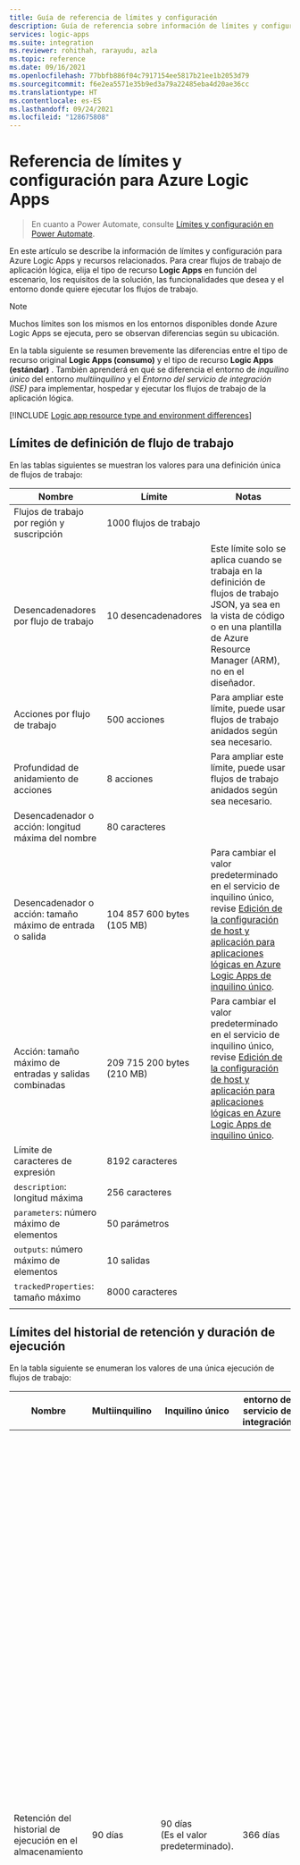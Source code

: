 ```yaml
---
title: Guía de referencia de límites y configuración
description: Guía de referencia sobre información de límites y configuración para Azure Logic Apps.
services: logic-apps
ms.suite: integration
ms.reviewer: rohithah, rarayudu, azla
ms.topic: reference
ms.date: 09/16/2021
ms.openlocfilehash: 77bbfb886f04c7917154ee5817b21ee1b2053d79
ms.sourcegitcommit: f6e2ea5571e35b9ed3a79a22485eba4d20ae36cc
ms.translationtype: HT
ms.contentlocale: es-ES
ms.lasthandoff: 09/24/2021
ms.locfileid: "128675808"
---
```

# <a name="limits-and-configuration-reference-for-azure-logic-apps"></a>Referencia de límites y configuración para Azure Logic Apps

> En cuanto a Power Automate, consulte [Límites y configuración en Power Automate](/power-automate/limits-and-config).

En este artículo se describe la información de límites y configuración para Azure Logic Apps y recursos relacionados. Para crear flujos de trabajo de aplicación lógica, elija el tipo de recurso **Logic Apps** en función del escenario, los requisitos de la solución, las funcionalidades que desea y el entorno donde quiere ejecutar los flujos de trabajo.

> [!NOTE]
> Muchos límites son los mismos en los entornos disponibles donde Azure Logic Apps se ejecuta, pero se observan diferencias según su ubicación. 

En la tabla siguiente se resumen brevemente las diferencias entre el tipo de recurso original **Logic Apps (consumo)** y el tipo de recurso **Logic Apps (estándar)** . También aprenderá en qué se diferencia el entorno de *inquilino único* del entorno *multiinquilino* y el *Entorno del servicio de integración (ISE)* para implementar, hospedar y ejecutar los flujos de trabajo de la aplicación lógica.

[!INCLUDE [Logic app resource type and environment differences](../../includes/logic-apps-resource-environment-differences-table.md)]

<a name="definition-limits"></a>

## <a name="workflow-definition-limits"></a>Límites de definición de flujo de trabajo

En las tablas siguientes se muestran los valores para una definición única de flujos de trabajo:

| Nombre | Límite | Notas |
| ---- | ----- | ----- |
| Flujos de trabajo por región y suscripción | 1000 flujos de trabajo ||
| Desencadenadores por flujo de trabajo | 10 desencadenadores | Este límite solo se aplica cuando se trabaja en la definición de flujos de trabajo JSON, ya sea en la vista de código o en una plantilla de Azure Resource Manager (ARM), no en el diseñador. |
| Acciones por flujo de trabajo | 500 acciones | Para ampliar este límite, puede usar flujos de trabajo anidados según sea necesario. |
| Profundidad de anidamiento de acciones | 8 acciones | Para ampliar este límite, puede usar flujos de trabajo anidados según sea necesario. |
| Desencadenador o acción: longitud máxima del nombre | 80 caracteres ||
| Desencadenador o acción: tamaño máximo de entrada o salida | 104 857 600 bytes <br>(105 MB) | Para cambiar el valor predeterminado en el servicio de inquilino único, revise [Edición de la configuración de host y aplicación para aplicaciones lógicas en Azure Logic Apps de inquilino único](edit-app-settings-host-settings.md). |
| Acción: tamaño máximo de entradas y salidas combinadas | 209 715 200 bytes <br>(210 MB) | Para cambiar el valor predeterminado en el servicio de inquilino único, revise [Edición de la configuración de host y aplicación para aplicaciones lógicas en Azure Logic Apps de inquilino único](edit-app-settings-host-settings.md). |
| Límite de caracteres de expresión | 8192 caracteres ||
| `description`: longitud máxima | 256 caracteres ||
| `parameters`: número máximo de elementos | 50 parámetros ||
| `outputs`: número máximo de elementos | 10 salidas ||
| `trackedProperties`: tamaño máximo | 8000 caracteres ||
||||

<a name="run-duration-retention-limits"></a>

## <a name="run-duration-and-retention-history-limits"></a>Límites del historial de retención y duración de ejecución

En la tabla siguiente se enumeran los valores de una única ejecución de flujos de trabajo:

| Nombre | Multiinquilino | Inquilino único | entorno de servicio de integración | Notas |
|------|--------------|---------------|---------------------------------|-------|
| Retención del historial de ejecución en el almacenamiento | 90 días | 90 días <br>(Es el valor predeterminado). | 366 días | Cantidad de tiempo para mantener el historial de ejecución de un flujo de trabajo en el almacenamiento después de que se inicie una ejecución. <p><p>**Nota**: Si la duración de la ejecución del flujo de trabajo supera el límite de retención, esa ejecución se quita del historial de ejecución en el almacenamiento. Si una ejecución no se quita de inmediato después de alcanzar el límite de retención, la ejecución se quita en un plazo de 7 días. <p><p>Tanto si se completa una ejecución como si se agota el tiempo de espera, la retención del historial de ejecución siempre se calcula mediante la hora de inicio de la ejecución y el límite actual especificado en la configuración del flujo de trabajo [**Retención del historial de ejecución en días**](#change-retention). Con independencia del límite anterior, el actual siempre se usa para calcular la retención. <p><p>Para obtener más información, consulte [Cambio de la duración de ejecución y de la retención del historial en el almacenamiento](#change-retention). |
| Duración de la ejecución | 90 días | - Flujo de trabajo con estado: 90 días <br>(Es el valor predeterminado). <p><p>- Flujo de trabajo sin estado: 5 minutos <br>(Es el valor predeterminado). | 366 días | Cantidad de tiempo que un flujo de trabajo puede seguir ejecutándose antes de forzar un tiempo de espera. <p><p>La duración de la ejecución se calcula con la hora de inicio de una ejecución y el límite especificado en la configuración del flujo de trabajo, [**Retención del historial de ejecución en días**](#change-duration) en esa hora de inicio. <p>**Importante**: Asegúrese de que el valor de duración de la ejecución sea siempre menor o igual que la retención del historial de ejecución en el valor de almacenamiento. De lo contrario, los historiales de ejecución podrían eliminarse antes de que se completen los trabajos asociados. <p><p>Para obtener más información, consulte [Cambio de la duración de ejecución y de la retención del historial en el almacenamiento](#change-duration). |
| Intervalo de periodicidad | - Mín.: 1 segundo <p><p>- Máx.: 500 días | - Mín.: 1 segundo <p><p>- Máx.: 500 días | - Mín.: 1 segundo <p><p>- Máx.: 500 días ||
||||||

<a name="change-duration"></a>
<a name="change-retention"></a>

### <a name="change-run-duration-and-history-retention-in-storage"></a>Cambio de la duración de ejecución y de la retención del historial en el almacenamiento

En el diseñador, el mismo valor controla el número máximo de días que un flujo de trabajo puede ejecutarse y mantener el historial de ejecución en el almacenamiento.

* En el caso del servicio multiinquilino, el límite predeterminado de 90 días es el mismo que el límite máximo. Solo puede disminuir este valor.

* Para el servicio de inquilino único, puede reducir o aumentar el límite predeterminado de 90 días. Para obtener más información, revise [Edición de la configuración de host y aplicación para aplicaciones lógicas en Azure Logic Apps de inquilino único](edit-app-settings-host-settings.md).

* En el caso de un entorno de servicio de integración, puede disminuir o aumentar el límite predeterminado de 90 días.

Por ejemplo, imagine que reduce el límite de retención de 90 días a 30. Se quita una ejecución de 60 días de antigüedad del historial de ejecución. Si aumenta el período de retención de 30 a 60 días, una ejecución de 20 días de antigüedad permanece en el historial de ejecución 40 días más.

> [!IMPORTANT]
> Cuando la duración de la ejecución supera el límite de retención del historial de ejecución actual, la ejecución se quita del historial de ejecución en el almacenamiento. Para evitar la pérdida del historial de ejecución, asegúrese de que el límite de retención sea *siempre* mayor que la duración más larga posible de la ejecución.

Para cambiar el valor predeterminado o el límite actual de estas propiedades, siga estos pasos:

#### <a name="portal-multi-tenant-service"></a>[Portal (servicio multiinquilino)](#tab/azure-portal)

1. En el cuadro de búsqueda de [Azure Portal](https://portal.azure.com), busque y seleccione **Logic Apps**.

1. Busque la aplicación lógica y ábrala en el Diseñador de aplicaciones lógicas.

1. En el menú de la aplicación lógica, seleccione **Configuración del flujo de trabajo**.

1. En **Opciones del entorno de ejecución**, en la lista **Retención del historial de ejecución en días**, seleccione **Personalizado**.

1. Arrastre el control deslizante para cambiar el número de días que desea.

1. Cuando haya terminado, en la barra de herramientas **Configuración del flujo de trabajo**, seleccione **Guardar**.

#### <a name="resource-manager-template"></a>[Plantilla de Resource Manager](#tab/azure-resource-manager)

Si usa una plantilla de Azure Resource Manager, esta configuración aparece como una propiedad en la definición de recursos del flujo de trabajo, que se describe en la [referencia de plantillas de flujo de trabajo Microsoft.Logic](/azure/templates/microsoft.logic/workflows):

```json
{
   "name": "{logic-app-name}",
   "type": "Microsoft.Logic/workflows",
   "location": "{Azure-region}",
   "apiVersion": "2019-05-01",
   "properties": {
      "definition": {},
      "parameters": {},
      "runtimeConfiguration": {
         "lifetime": {
            "unit": "day",
            "count": {number-of-days}
         }
      }
   }
}
```
---

<a name="concurrency-looping-and-debatching-limits"></a>
<a name="looping-debatching-limits"></a>

## <a name="looping-concurrency-and-debatching-limits"></a>Límites de bucle, simultaneidad y anulación de procesamiento por lotes

En la tabla siguiente se enumeran los valores de una única ejecución de flujos de trabajo:

### <a name="loop-actions"></a>Acciones de bucle

<a name="for-each-loop"></a>

#### <a name="for-each-loop"></a>Bucle For each

En la tabla siguiente se muestran los valores disponibles para un bucle **For each**:

| Nombre | Multiinquilino | Inquilino único | entorno de servicio de integración | Notas |
|------|--------------|---------------|---------------------------------|-------|
| Elementos de matriz | 100 000 elementos | - Flujo de trabajo con estado: 100 000 elementos <br>(Es el valor predeterminado). <p><p>- Flujo de trabajo sin estado: 100 elementos <br>(Es el valor predeterminado). | 100 000 elementos | Número de elementos de matriz que un bucle **For each** puede procesar. <p><p>Para filtrar matrices más grandes, puede usar la [acción de consulta](logic-apps-perform-data-operations.md#filter-array-action). <p><p>Para cambiar el límite predeterminado en el servicio de inquilino único, revise [Edición de la configuración de host y aplicación para aplicaciones lógicas en Azure Logic Apps de inquilino único](edit-app-settings-host-settings.md). |
| Iteraciones simultáneas | Simultaneidad desactivada: 20 <p><p>Simultaneidad activada: <p>- Predeterminadas: 20 <br>- Mín.: 1 <br>- Máx.: 50 | Simultaneidad desactivada: 20 <br>(Es el valor predeterminado). <p><p>Simultaneidad activada: <p><p>- Predeterminadas: 20 <br>- Mín.: 1 <br>- Máx.: 50 | Simultaneidad desactivada: 20 <p><p>Simultaneidad activada: <p>- Predeterminadas: 20 <br>- Mín.: 1 <br>- Máx.: 50 | Número máximo de iteraciones de bucles **For each** que se pueden ejecutar al mismo tiempo o en paralelo. <p><p>Para cambiar este valor en el servicio multiinquilino, consulte [Cambio de la simultaneidad de los bucles **for each**](../logic-apps/logic-apps-workflow-actions-triggers.md#change-for-each-concurrency) o [Ejecución secuencial de bucles **for each**](../logic-apps/logic-apps-workflow-actions-triggers.md#sequential-for-each). <p><p>Para cambiar el límite predeterminado en el servicio de inquilino único, revise [Edición de la configuración de host y aplicación para aplicaciones lógicas en Azure Logic Apps de inquilino único](edit-app-settings-host-settings.md). |
||||||

<a name="until-loop"></a>

#### <a name="until-loop"></a>Bucle Until

En la tabla siguiente se muestran los valores para un bucle **Until**:

| Nombre | Multiinquilino | Inquilino único | entorno de servicio de integración | Notas |
|------|--------------|---------------|---------------------------------|-------|
| Iteraciones | - Predeterminadas: 60 <br>- Mín.: 1 <br>- Máx.: 5.000 | Flujo de trabajo con estado: <p><p>- Predeterminadas: 60 <br>- Mín.: 1 <br>- Máx.: 5.000 <p><p>Flujo de trabajo sin estado: <p><p>- Predeterminadas: 60 <br>- Mín.: 1 <br>- Máx.: 100 | - Predeterminadas: 60 <br>- Mín.: 1 <br>- Máx.: 5.000 | Número de ciclos que un bucle **Until** puede tener durante la ejecución de un flujo de trabajo. <p><p>Para cambiar este valor en el servicio multiinquilino, en la forma de bucle **Until**, seleccione **Cambiar límites** y especifique el valor de la propiedad **Recuento**. <p><p>Para cambiar el valor predeterminado en el servicio de inquilino único, revise [Edición de la configuración de host y aplicación para aplicaciones lógicas en Azure Logic Apps de inquilino único](edit-app-settings-host-settings.md). |
| Tiempo de espera | Predeterminado: PT1H (1 hora) | Flujo de trabajo con estado: PT1H (1 hora) <p><p>Flujo de trabajo sin estado: PT5M (5 minutos) | Predeterminado: PT1H (1 hora) | Cantidad de tiempo que se puede ejecutar el bucle **Until** antes de que se cierre, y se especifica en [formato ISO 8601](https://en.wikipedia.org/wiki/ISO_8601). El valor de tiempo de espera se evalúa para cada ciclo del bucle. Si cualquier acción en el bucle tarda más que el límite de tiempo de expiración, el ciclo actual no se detiene. Pero el siguiente ciclo no se inicia porque no se cumple la condición del límite. <p><p>Para cambiar este valor en el servicio multiinquilino, en la forma de bucle **Until**, seleccione **Cambiar límites** y especifique el valor de la propiedad **Tiempo de espera**. <p><p>Para cambiar el valor predeterminado en el servicio de inquilino único, revise [Edición de la configuración de host y aplicación para aplicaciones lógicas en Azure Logic Apps de inquilino único](edit-app-settings-host-settings.md). |
||||||

<a name="concurrency-debatching"></a>

### <a name="concurrency-and-debatching"></a>Simultaneidad y separación de lotes

| Nombre | Multiinquilino | Inquilino único | entorno de servicio de integración | Notas |
|------|--------------|---------------|---------------------------------|-------|
| Desencadenador: ejecuciones simultáneas | Simultaneidad desactivada: ilimitado <p><p>Simultaneidad activada (irreversible): <p><p>- Predeterminadas: 25 <br>- Mín.: 1 <br>- Máx.: 100 | Simultaneidad desactivada: ilimitado <p><p>Simultaneidad activada (irreversible): <p><p>- Valor predeterminado: 100 <br>- Mín.: 1 <br>- Máx.: 100 | Simultaneidad desactivada: ilimitado <p><p>Simultaneidad activada (irreversible): <p><p>- Predeterminadas: 25 <br>- Mín.: 1 <br>- Máx.: 100 | Número de ejecuciones simultáneas que un desencadenador puede iniciar al mismo tiempo o en paralelo. <p><p>**Nota**: Cuando la simultaneidad está activada, el límite **SplitOn** se reduce a 100 elementos para [desagrupación de matrices](../logic-apps/logic-apps-workflow-actions-triggers.md#split-on-debatch). <p><p>Para cambiar este valor en el servicio multiinquilino, consulte [Cambio en la simultaneidad de desencadenadores](../logic-apps/logic-apps-workflow-actions-triggers.md#change-trigger-concurrency) o [Desencadenamiento secuencial de instancias](../logic-apps/logic-apps-workflow-actions-triggers.md#sequential-trigger). <p><p>Para cambiar el valor predeterminado en el servicio de inquilino único, revise [Edición de la configuración de host y aplicación para aplicaciones lógicas en Azure Logic Apps de inquilino único](edit-app-settings-host-settings.md). |
| Número máximo de ejecuciones en espera | Simultaneidad desactivada: <p><p>- Mín.: 1 ejecución <p>- Máx.: 50 ejecuciones <p><p>Simultaneidad activada: <p><p>- Mín.: 10 ejecuciones más el número de ejecuciones simultáneas <p>- Máx.: 100 ejecuciones | Simultaneidad desactivada: <p><p>- Mín.: 1 ejecución <br>(Es el valor predeterminado). <p>- Máx.: 50 ejecuciones <br>(Es el valor predeterminado). <p><p>Simultaneidad activada: <p><p>- Mín.: 10 ejecuciones más el número de ejecuciones simultáneas <p>- Máx.: 200 ejecuciones <br>(Es el valor predeterminado). | Simultaneidad desactivada: <p><p>- Mín.: 1 ejecución <p>- Máx.: 50 ejecuciones <p><p>Simultaneidad activada: <p><p>- Mín.: 10 ejecuciones más el número de ejecuciones simultáneas <p>- Máx.: 100 ejecuciones | Número de instancias de flujo de trabajo que se pueden poner en espera de ejecución cuando la instancia de flujo de trabajo actual ya ejecuta el número máximo de instancias simultáneas. <p><p>Para cambiar este valor en el servicio multiinquilino, consulte [Cambio del límite de ejecuciones en espera](../logic-apps/logic-apps-workflow-actions-triggers.md#change-waiting-runs). <p><p>Para cambiar el valor predeterminado en el servicio de inquilino único, revise [Edición de la configuración de host y aplicación para aplicaciones lógicas en Azure Logic Apps de inquilino único](edit-app-settings-host-settings.md). |
| Elementos **SplitOn** | Simultaneidad desactivada: 100 000 elementos <p><p>Simultaneidad activada: 100 elementos | Simultaneidad desactivada: 100 000 elementos <p><p>Simultaneidad activada: 100 elementos | Simultaneidad desactivada: 100 000 elementos <br>(Es el valor predeterminado). <p><p>Simultaneidad activada: 100 elementos <br>(Es el valor predeterminado). | Para los desencadenadores que devuelven una matriz, puede especificar una expresión que use la propiedad **SplitOn**, la cual [divide o desagrupa los elementos de matriz en varias instancias de flujo de trabajo](../logic-apps/logic-apps-workflow-actions-triggers.md#split-on-debatch) para su procesamiento, en lugar de usar un bucle **For each**. Esta expresión hace referencia a la matriz que se usará para crear y ejecutar una instancia de flujo de trabajo para cada elemento de la matriz. <p><p>**Nota**: Cuando la simultaneidad está activada, el límite **SplitOn** se reduce a 100 elementos. |
||||||

<a name="throughput-limits"></a>

## <a name="throughput-limits"></a>Límites de rendimiento

En la tabla siguiente se enumeran los valores de una única definición de flujos de trabajo:

| Nombre | Multiinquilino | Inquilino único | Notas |
|------|--------------|---------------|-------|
| Acción: Ejecuciones por intervalo continuo de 5 minutos | Predeterminado: 100 000 ejecuciones <br>- Modo de alto rendimiento: 300 000 ejecuciones | Ninguno | En el servicio multiinquilino, puede aumentar el valor predeterminado al valor máximo para el flujo de trabajo. Para más información, consulte [Ejecutar en modo de alto rendimiento](#run-high-throughput-mode), que se encuentra en versión preliminar. También, puede [distribuir la carga de trabajo entre varios flujos de trabajo](handle-throttling-problems-429-errors.md#logic-app-throttling), según sea necesario. |
| Acción: Llamadas salientes simultáneas | ~2500 llamadas | Ninguno | Puede reducir el número de solicitudes simultáneas o la duración según sea necesario. |
| Limitación de conectores administrados | El límite varía en función del conector | El límite varía en función del conector | Para multiinquilino, revise la [página de referencia técnica de cada conector administrado](/connectors/connector-reference/connector-reference-logicapps-connectors). <p><p>Para obtener más información sobre cómo controlar la limitación de los conectores, consulte [Control de problemas de límites (Errores "429 - Demasiadas solicitudes")](handle-throttling-problems-429-errors.md#connector-throttling). |
| Punto de conexión en tiempo de ejecución: llamadas entrantes simultáneas | ~1000 llamadas | Ninguno | Puede reducir el número de solicitudes simultáneas o la duración según sea necesario. |
| Punto de conexión en tiempo de ejecución: llamadas de lectura cada 5 minutos  | 60 000 llamadas de lectura | Ninguno | Este límite se aplica a las llamadas que obtienen las entradas y salidas sin procesar del historial de ejecución de un flujo de trabajo. Puede distribuir la carga de trabajo entre varios flujos de trabajo, según sea necesario. |
| Punto de conexión en tiempo de ejecución: llamadas de invocación cada 5 minutos | 45 000 llamadas de invocación | Ninguno | Puede distribuir la carga de trabajo entre varios flujos de trabajo, según sea necesario. |
| Rendimiento de contenido cada 5 minutos | 600 MB | Ninguno | Puede distribuir la carga de trabajo entre varios flujos de trabajo, según sea necesario. |
|||||

<a name="run-high-throughput-mode"></a>

### <a name="run-in-high-throughput-mode"></a>Ejecutar en modo de alto rendimiento

Para una única definición de flujos de trabajo, el número de acciones que se ejecutan cada 5 minutos tiene un [límite predeterminado](../logic-apps/logic-apps-limits-and-config.md#throughput-limits). Para elevar el valor predeterminado al [valor máximo](../logic-apps/logic-apps-limits-and-config.md#throughput-limits) en el flujo de trabajo, que es el triple del valor predeterminado, puede habilitar el modo de alto rendimiento, que se encuentra en versión preliminar. También, puede [distribuir la carga de trabajo entre varios flujos de trabajo](../logic-apps/handle-throttling-problems-429-errors.md#logic-app-throttling), según sea necesario.

#### <a name="portal-multi-tenant-service"></a>[Portal (servicio multiinquilino)](#tab/azure-portal)

1. En Azure Portal, en el menú de la aplicación lógica, seleccione **Configuración** y, luego, **Configuración del flujo de trabajo**.

1. En **Opciones del entorno de ejecución** > **Alto rendimiento**, cambie la configuración a **Activado**.

   ![Captura de pantalla que muestra el menú de la aplicación lógica en Azure Portal con "Configuración del flujo de trabajo" y "Alto rendimiento" establecido en "Activado".](./media/logic-apps-limits-and-config/run-high-throughput-mode.png)

#### <a name="resource-manager-template"></a>[Plantilla de Resource Manager](#tab/azure-resource-manager)

Para habilitar este valor en una plantilla de Resource Manager a fin de implementar la aplicación lógica, en el objeto `properties` de la definición de recurso de la aplicación lógica, agregue el objeto `runtimeConfiguration` con la propiedad `operationOptions` establecida en `OptimizedForHighThroughput`:

```json
{
   <template-properties>
   "resources": [
      // Start logic app resource definition
      {
         "properties": {
            <logic-app-resource-definition-properties>,
            <logic-app-workflow-definition>,
            <more-logic-app-resource-definition-properties>,
            "runtimeConfiguration": {
               "operationOptions": "OptimizedForHighThroughput"
            }
         },
         "name": "[parameters('LogicAppName')]",
         "type": "Microsoft.Logic/workflows",
         "location": "[parameters('LogicAppLocation')]",
         "tags": {},
         "apiVersion": "2016-06-01",
         "dependsOn": [
         ]
      }
      // End logic app resource definition
   ],
   "outputs": {}
}
```

Para obtener más información sobre la definición de recursos de la aplicación lógica, revise [Información general: Automatización de la implementación para Azure Logic Apps mediante plantillas de Azure Resource Manager](../logic-apps/logic-apps-azure-resource-manager-templates-overview.md#logic-app-resource-definition).

---

### <a name="integration-service-environment-ise"></a>Entorno del servicio de integración (ISE)

* [SKU de ISE de desarollador](../logic-apps/connect-virtual-network-vnet-isolated-environment-overview.md#ise-level): Proporciona hasta 500 ejecuciones por minuto. Sin embargo, tenga en cuenta estas consideraciones:

  * Asegúrese de usar esta SKU solo para exploración, experimentos, desarrollo o pruebas, no para producción o pruebas de rendimiento. Esta SKU no tiene Acuerdo de Nivel de Servicio, funcionalidad de escalado vertical ni redundancia durante el reciclaje, lo que significa que puede experimentar retrasos o tiempo de inactividad.

  * Las actualizaciones de back-end pueden interrumpir el servicio de forma intermitente.

* [SKU de ISE prémium](../logic-apps/connect-virtual-network-vnet-isolated-environment-overview.md#ise-level): En la tabla siguiente se describen los límites de rendimiento de esta SKU; sin embargo, para superar estos límites en el procesamiento normal o ejecutar pruebas de carga que podrían superar estos límites, [póngase en contacto con el equipo de Logic Apps](mailto://logicappsemail@microsoft.com) para que le ayude con sus requisitos.

  | Nombre | Límite | Notas |
  |------|-------|-------|
  | Límite de ejecución de la unidad base | Sistema limitado cuando la capacidad de la infraestructura alcanza el 80 % | Proporciona unas 4000 ejecuciones de acciones por minuto, que equivale a 160 millones de ejecuciones de acciones al mes aproximadamente |
  | Límite de ejecución de unidad de escalado | Sistema limitado cuando la capacidad de la infraestructura alcanza el 80 % | Cada unidad de escalado puede proporcionar aproximadamente 2000 ejecuciones de acciones más por minuto, que equivale aproximadamente a 80 millones de ejecuciones de acciones más al mes. |
  | Unidades de escalado máximas que puede agregar | 10 unidades de escalado | |
  ||||

<a name="gateway-limits"></a>

## <a name="data-gateway-limits"></a>Límites de puerta de enlace de datos

Azure Logic Apps admite operaciones de escritura, inserciones y actualizaciones incluidas, mediante la puerta de enlace de datos local. Sin embargo, estas operaciones tienen [límites en su tamaño de carga](/data-integration/gateway/service-gateway-onprem#considerations).

<a name="variables-action-limits"></a>

## <a name="variables-action-limits"></a>Límites de acciones de variables

En la tabla siguiente se enumeran los valores de una única definición de flujos de trabajo:

| Nombre | Multiinquilino | Inquilino único | entorno de servicio de integración | Notas |
|------|--------------|---------------|---------------------------------|-------|
| Variables por flujo de trabajo | 250 variables | 250 variables <br>(Es el valor predeterminado). | 250 variables ||
| Variable: tamaño máximo de contenido | 104 857 600 caracteres | Flujo de trabajo con estado: 104 857 600 caracteres <br>(Es el valor predeterminado). <p><p>Flujo de trabajo sin estado: 1024 caracteres <br>(Es el valor predeterminado). | 104 857 600 caracteres | Para cambiar el valor predeterminado en el servicio de inquilino único, revise [Edición de la configuración de host y aplicación para aplicaciones lógicas en Azure Logic Apps de inquilino único](edit-app-settings-host-settings.md). |
| Variable (tipo de matriz): número máximo de elementos de matriz | 100 000 elementos | 100 000 elementos <br>(Es el valor predeterminado). | SKU Premium: 100 000 elementos <p><p>SKU Desarrollador: 5000 elementos | Para cambiar el valor predeterminado en el servicio de inquilino único, revise [Edición de la configuración de host y aplicación para aplicaciones lógicas en Azure Logic Apps de inquilino único](edit-app-settings-host-settings.md). |
||||||

<a name="http-limits"></a>

## <a name="http-request-limits"></a>Límites de solicitudes HTTP

En las tablas siguientes se muestran los valores para una única llamada entrante o saliente:

<a name="http-timeout-limits"></a>

### <a name="timeout-duration"></a>Duración del tiempo de espera

De manera predeterminada, la acción HTTP y las acciones APIConnection siguen el [modelo de operación asincrónica estándar](/azure/architecture/patterns/async-request-reply), mientras que la acción Response sigue el *modelo de operación sincrónica*. Algunas operaciones de conectores administrados hacen llamadas asincrónicas o escuchan las solicitudes de webhook, por lo que el tiempo de expiración de estas operaciones puede ser superior a los límites siguientes. Para obtener más información, revise la [página de referencia técnica de cada conector](/connectors/connector-reference/connector-reference-logicapps-connectors) y también la documentación sobre [desencadenadores y acciones de flujos de trabajo](../logic-apps/logic-apps-workflow-actions-triggers.md#http-action).

> [!NOTE]
> Para el tipo de recurso **Logic Apps (estándar)** en el servicio de inquilino único, los flujos de trabajo sin estado solo se pueden ejecutar *de forma sincrónica*.

| Nombre | Multiinquilino | Inquilino único | entorno de servicio de integración | Notas |
|------|--------------|---------------|---------------------------------|-------|
| Solicitud saliente | 120 segundos <br>(2 minutos) | 235 segundos <br>(3,9 minutos) <br>(Es el valor predeterminado). | 240 segundos <br>(4 minutos) | Entre los ejemplos de solicitudes salientes se incluyen las llamadas realizadas por desencadenadores o acciones HTTP. <p><p>**Sugerencia**: Para las operaciones de ejecución más largas, use un [patrón de sondeo asincrónico](../logic-apps/logic-apps-create-api-app.md#async-pattern) o un [bucle "Until"](../logic-apps/logic-apps-workflow-actions-triggers.md#until-action). Para solucionar de forma alternativa los límites de tiempo de espera cuando se llama a otro flujo de trabajo que tiene un [punto de conexión al que se puede llamar](logic-apps-http-endpoint.md), puede usar la acción integrada Azure Logic Apps en su lugar, que puede encontrar en el selector de operaciones del diseñador en **Integrado**. <p><p>Para cambiar el límite predeterminado en el servicio de inquilino único, revise [Edición de la configuración de host y aplicación para aplicaciones lógicas en Azure Logic Apps de inquilino único](edit-app-settings-host-settings.md). |
| Solicitud entrante | 120 segundos <br>(2 minutos) | 235 segundos <br>(3,9 minutos) <br>(Es el valor predeterminado). | 240 segundos <br>(4 minutos) | Entre los ejemplos de solicitudes entrantes se incluyen las llamadas recibidas por los desencadenadores de solicitud, desencadenadores de webhook HTTP y acciones de webhook HTTP. <p><p>**Nota**: Para que el autor de llamada original obtenga la respuesta, todos los pasos de la respuesta deben terminar dentro del límite, a menos que llame a otro flujo de trabajo anidado. Para obtener más información, consulte [Llamada, desencadenamiento o anidación de aplicaciones lógicas](../logic-apps/logic-apps-http-endpoint.md). <p><p>Para cambiar el límite predeterminado en el servicio de inquilino único, revise [Edición de la configuración de host y aplicación para aplicaciones lógicas en Azure Logic Apps de inquilino único](edit-app-settings-host-settings.md). |
||||||

<a name="message-size-limits"></a>

### <a name="messages"></a>error de Hadoop

| Nombre | Fragmentación habilitada | Multiinquilino | Inquilino único | entorno de servicio de integración | Notas |
|------|------------------|--------------|-------------------------|---------------------------------|-------|
| Descarga de contenido: número máximo de solicitudes | Sí | 1000 solicitudes | 1000 solicitudes <br>(Es el valor predeterminado). | 1000 solicitudes ||
| Tamaño del mensaje | No | 100 MB | 100 MB | 200 MB | Para evitar este límite, consulte [Handle large messages with chunking](../logic-apps/logic-apps-handle-large-messages.md) (Controlar mensajes grandes con fragmentación). En cambio, algunos conectores y API no admiten la fragmentación ni el límite predeterminado. <p><p>- Los conectores como AS2, X12 y EDIFACT tienen sus propios [límites de mensajes B2B](#b2b-protocol-limits). <p>- Los conectores ISE usan el límite de ISE, no los límites de conectores que no son ISE. <p><p>Para cambiar el valor predeterminado en el servicio de inquilino único, revise [Edición de la configuración de host y aplicación para aplicaciones lógicas en Azure Logic Apps de inquilino único](edit-app-settings-host-settings.md). |
| Tamaño del mensaje | Sí | 1 GB | 1 073 741 824 bytes <br>(1 GB) <br>(Es el valor predeterminado). | 5 GB | Este límite se aplica a las acciones que admiten la fragmentación de forma nativa o que le permiten habilitar la opción de fragmentación en la configuración del entorno de ejecución. <p><p>Si usa ISE, el motor de Azure Logic Apps admite este límite, pero los conectores tienen sus propios límites de fragmentación hasta el límite del motor; por ejemplo, vea la [referencia de API del conector de Azure Blob Storage](/connectors/azureblob/). Para más información sobre la fragmentación, consulte [Control de mensajes grandes con la fragmentación](../logic-apps/logic-apps-handle-large-messages.md). <p><p>Para cambiar el valor predeterminado en el servicio de inquilino único, revise [Edición de la configuración de host y aplicación para aplicaciones lógicas en Azure Logic Apps de inquilino único](edit-app-settings-host-settings.md). |
| Tamaño de fragmentos de contenido | Sí | Varía según el conector | 52 428 800 bytes (52 MB) <br>(Es el valor predeterminado). | Varía según el conector | Este límite se aplica a las acciones que admiten la fragmentación de forma nativa o que le permiten habilitar la opción de fragmentación en la configuración del entorno de ejecución. <p><p>Para cambiar el valor predeterminado en el servicio de inquilino único, revise [Edición de la configuración de host y aplicación para aplicaciones lógicas en Azure Logic Apps de inquilino único](edit-app-settings-host-settings.md). |
|||||||

### <a name="character-limits"></a>Límites de caracteres

| Nombre | Límite | Notas |
|------|-------|-------|
| Límite de evaluación de expresiones | 131 072 caracteres. | Las expresiones `@concat()`, `@base64()` y `@string()` no pueden superar este límite. |
| Límite de caracteres de dirección URL de solicitud | 16 384 caracteres | |
||||

<a name="retry-policy-limits"></a>

### <a name="retry-policy"></a>Directiva de reintentos

| Nombre | Límite de multiinquilino | Permisos de inquilino único | Notas |
|------|--------------------|---------------------|-------|
| Número de reintentos | - Predeterminado: 4 intentos <br> - Máximo: 90 intentos | - Predeterminado: 4 intentos | Para cambiar el límite predeterminado en el servicio multiinquilino, use el [parámetro de directiva de reintentos](logic-apps-exception-handling.md#retry-policies). <p><p>Para cambiar el límite predeterminado en el servicio de inquilino único, revise [Edición de la configuración de host y aplicación para aplicaciones lógicas en Azure Logic Apps de inquilino único](edit-app-settings-host-settings.md). |
| Intervalo de reintento | Ninguno | Valor predeterminado: 7 segundos | Para cambiar el límite predeterminado en el servicio multiinquilino, use el [parámetro de directiva de reintentos](logic-apps-exception-handling.md#retry-policies). <p><p>Para cambiar el límite predeterminado en el servicio de inquilino único, revise [Edición de la configuración de host y aplicación para aplicaciones lógicas en Azure Logic Apps de inquilino único](edit-app-settings-host-settings.md). |
| Retraso máximo entre reintentos | Valor predeterminado: 1 día | Valor predeterminado: 1 hora | Para cambiar el límite predeterminado en el servicio multiinquilino, use el [parámetro de directiva de reintentos](logic-apps-exception-handling.md#retry-policies). <p><p>Para cambiar el límite predeterminado en el servicio de inquilino único, revise [Edición de la configuración de host y aplicación para aplicaciones lógicas en Azure Logic Apps de inquilino único](edit-app-settings-host-settings.md). |
| Retraso mínimo entre reintentos | Valor predeterminado: 5 segundos | Valor predeterminado: 5 segundos | Para cambiar el límite predeterminado en el servicio multiinquilino, use el [parámetro de directiva de reintentos](logic-apps-exception-handling.md#retry-policies). <p><p>Para cambiar el límite predeterminado en el servicio de inquilino único, revise [Edición de la configuración de host y aplicación para aplicaciones lógicas en Azure Logic Apps de inquilino único](edit-app-settings-host-settings.md). |
|||||

<a name="authentication-limits"></a>

### <a name="authentication-limits"></a>Límites de autenticación

En la tabla siguiente se enumeran los valores para un flujo de trabajo que se inicia con un desencadenador de solicitud y habilita [Azure Active Directory Open Authentication](../active-directory/develop/index.yml) (Azure AD OAuth) para autorizar las llamadas entrantes al desencadenador de solicitud:

| Nombre | Límite | Notas |
| ---- | ----- | ----- |
| Directivas de autorización de Azure AD | 5 directivas | |
| Notificaciones por directiva de autorización | 10 notificaciones | |
| Valor de notificación: número máximo de caracteres | 150 caracteres |
||||

<a name="switch-action-limits"></a>

## <a name="switch-action-limits"></a>Límites de acciones de cambio

En la tabla siguiente se enumeran los valores de una única definición de flujos de trabajo:

| Nombre | Límite | Notas |
| ---- | ----- | ----- |
| Cantidad máxima de casos por acción | 25 ||
||||

<a name="inline-code-action-limits"></a>

## <a name="inline-code-action-limits"></a>Límites de acciones de código en línea

En la tabla siguiente se enumeran los valores de una única definición de flujos de trabajo:

| Nombre | Multiinquilino | Inquilino único | entorno de servicio de integración | Notas |
|------|--------------|---------------|---------------------------------|-------|
| Número máximo de caracteres de código | 1024 caracteres | 100 000 caracteres | 1024 caracteres | Para usar el límite superior, cree un recurso de **Logic Apps (estándar)** , que se ejecuta en Logic Apps de inquilino único, ya sea [mediante Azure Portal](create-single-tenant-workflows-azure-portal.md) o [mediante Visual Studio Code y la extensión de **Azure Logic Apps (estándar)**](create-single-tenant-workflows-visual-studio-code.md). |
| Duración máxima para la ejecución de código | 5 segundos | 15 segundos | 1024 caracteres | Para usar el límite superior, cree un recurso de **Logic Apps (estándar)** , que se ejecuta en Logic Apps de inquilino único, ya sea [mediante Azure Portal](create-single-tenant-workflows-azure-portal.md) o [mediante Visual Studio Code y la extensión de **Azure Logic Apps (estándar)**](create-single-tenant-workflows-visual-studio-code.md). |
||||||

<a name="custom-connector-limits"></a>

## <a name="custom-connector-limits"></a>Límites de conector personalizado

Puede crear y usar [conectores administrados personalizados](/connectors/custom-connectors) (que son contenedores en torno a una API de REST o una API SOAP existentes) solo en entornos de servicios de integración y Azure Logic Apps de multiinquilino. Puede crear y usar [conectores integrados personalizados](https://techcommunity.microsoft.com/t5/integrations-on-azure/azure-logic-apps-running-anywhere-built-in-connector/ba-p/1921272) en un inquilino único de Azure Logic Apps.

En la tabla siguiente se muestran los valores disponibles para los conectores personalizados:

| Nombre | Multiinquilino | Inquilino único | entorno de servicio de integración | Notas |
|------|--------------|---------------|---------------------------------|-------|
| Conectores personalizados | 1000 por cada suscripción de Azure | Sin límite | 1000 por cada suscripción de Azure ||
| Conectores personalizados: número de API | Basado en SOAP: 50 | No aplicable | Basado en SOAP: 50 ||
| Solicitudes por minuto para un conector personalizado | 500 solicitudes por minuto por conexión | Según la implementación | 2000 solicitudes por minuto por *conector personalizado* ||
| Tiempo de espera de la conexión | 2 min | Conexión inactiva: <br>4 minutos <p><p>Conexión activa: <br>10 min | 2 min ||
||||||

Para más información, revise la siguiente documentación:

* [Información general de conectores administrados personalizados](/connectors/custom-connectors)
* [Habilitación de la creación de conectores integrados: Visual Studio Code con la extensión de Azure Logic Apps (estándar)](create-single-tenant-workflows-visual-studio-code.md#enable-built-in-connector-authoring)

<a name="managed-identity"></a>

## <a name="managed-identity-limits"></a>Límites de identidad administrada

| Nombre | Límite |
|------|-------|
| Identidades administradas por aplicación lógica | La identidad asignada por el sistema o una identidad asignada por el usuario |
| Número de aplicaciones lógicas que tienen una identidad administrada en una suscripción de Azure por región | 1,000 |
|||

> [!NOTE] 
> De manera predeterminada, un recurso de Logic Apps (estándar) tiene su identidad administrada asignada por el sistema habilitada automáticamente para autenticar conexiones en el entorno de ejecución. Esta identidad se diferencia de las credenciales de autenticación o de la cadena de conexión que se usan al crear una conexión. Si deshabilita esta identidad, las conexiones no funcionarán en runtime. Para ver este valor, en el menú de la aplicación lógica, en **Configuración**, seleccione **Identidad**.

<a name="integration-account-limits"></a>

## <a name="integration-account-limits"></a>Límites de cuenta de integración

Cada suscripción de Azure tiene estos límites de cuenta de integración:

* una cuenta de integración de [nivel Gratis](../logic-apps/logic-apps-pricing.md#integration-accounts) por cada región de Azure. Este nivel solo está disponible para las regiones públicas en Azure, por ejemplo, Oeste de EE. UU. o Sudeste Asiático, pero no para [Azure China 21Vianet](/azure/china/overview-operations) o [Azure Government](../azure-government/documentation-government-welcome.md).

* 1000 cuentas de integración en total, incluidas las cuentas de integración de todos los [entornos de servicio de integración (ISE)](../logic-apps/connect-virtual-network-vnet-isolated-environment-overview.md) en las SKU de [desarrollador y Premium](../logic-apps/connect-virtual-network-vnet-isolated-environment-overview.md#ise-level).

* Cada entorno de servicio de integración (ISE), [Desarrollador o Premium](../logic-apps/connect-virtual-network-vnet-isolated-environment-overview.md#ise-level), puede usar una sola cuenta de integración sin costo adicional, aunque el tipo de cuenta incluido varíe por la SKU de ISE. Por un [costo adicional](logic-apps-pricing.md#ise-pricing), puede crear más cuentas de integración para el ISE hasta el límite total.

  | SKU de ISE | Límites de cuenta de integración |
  |---------|----------------------------|
  | **Premium** | Un total de 20 cuentas, incluida una cuenta Estándar sin costo adicional. Con esta SKU, solo puede tener cuentas [Estándar](../logic-apps/logic-apps-pricing.md#integration-accounts). No se permiten cuentas Gratis ni Básicas. |
  | **Developer** | 20 cuentas en total, incluida una cuenta [Gratuita](../logic-apps/logic-apps-pricing.md#integration-accounts) (limitada a 1). Con esta SKU, puede tener cualquier combinación: <p>- Una cuenta gratuita y hasta 19 cuentas [Estándar](../logic-apps/logic-apps-pricing.md#integration-accounts). <br>- Ninguna cuenta gratuita y hasta 20 cuentas Estándar. <p>No se permiten cuentas básicas ni más cuentas gratuitas. <p><p>**Importante**: Use la [SKU de Desarrollador](../logic-apps/connect-virtual-network-vnet-isolated-environment-overview.md#ise-level) para experimentar, desarrollar y probar, no para pruebas de rendimiento ni en producción. |
  |||

Para saber cómo funcionan los precios y la facturación para los ISE, consulte [Modelo de precios de Logic Apps](../logic-apps/logic-apps-pricing.md#ise-pricing). Para ver las tarifas de precios, consulte los [precios de Logic Apps](https://azure.microsoft.com/pricing/details/logic-apps/).

<a name="artifact-number-limits"></a>

### <a name="artifact-limits-per-integration-account"></a>Límites de artefacto por cuenta de integración

En las tablas siguientes se muestran los valores del número de artefactos limitados a cada nivel de cuenta de integración. Para ver las tarifas de precios, consulte los [precios de Logic Apps](https://azure.microsoft.com/pricing/details/logic-apps/). Para saber cómo funcionan los precios y la facturación de las cuentas de integración, consulte [Modelo de precios de Logic Apps](../logic-apps/logic-apps-pricing.md#integration-accounts).

> [!NOTE]
> Use el nivel Gratis solo en escenarios de exploración, no en escenarios de producción. Este nivel restringe el uso y el rendimiento, y no tiene ningún acuerdo de nivel de servicio (SLA).

| Artefacto | Gratuito | Básico | Estándar |
|----------|------|-------|----------|
| Acuerdos comerciales de EDI | 10 | 1 | 1,000 |
| Socios comerciales de EDI | 25 | 2 | 1,000 |
| Mapas | 25 | 500 | 1,000 |
| Esquemas | 25 | 500 | 1,000 |
| Ensamblados | 10 | 25 | 1,000 |
| Certificados | 25 | 2 | 1,000 |
| Configuraciones por lotes | 5 | 1 | 50 |
||||

<a name="artifact-capacity-limits"></a>

### <a name="artifact-capacity-limits"></a>Límites de capacidad de artefactos

| Artefacto | Límite | Notas |
| -------- | ----- | ----- |
| Assembly | 8 MB | Para cargar archivos de más de 2 MB, use una [cuenta de almacenamiento y un contenedor de blobs de Azure](../logic-apps/logic-apps-enterprise-integration-schemas.md). |
| Asignación (archivo XSLT) | 8 MB | Para cargar archivos de más de 2 MB, use las [asignaciones de la API REST de Azure Logic Apps](/rest/api/logic/maps/createorupdate). <p><p>**Nota**: La cantidad de datos o registros que una asignación puede procesar correctamente se basa en el tamaño del mensaje y en los límites de tiempo de espera de la acción en Azure Logic Apps. Por ejemplo, si usa una acción HTTP, en función de los [límites de tamaño y tiempo de espera del mensaje HTTP](#http-limits), una asignación puede procesar los datos hasta el límite de tamaño del mensaje HTTP si la operación se completa dentro del límite de tiempo de espera de HTTP. |
| Schema | 8 MB | Para cargar archivos de más de 2 MB, use una [cuenta de almacenamiento y un contenedor de blobs de Azure](../logic-apps/logic-apps-enterprise-integration-schemas.md). |
||||

<a name="integration-account-throughput-limits"></a>

### <a name="throughput-limits"></a>Límites de rendimiento

| Punto de conexión en tiempo de ejecución | Gratuito | Básico | Estándar | Notas |
|------------------|------|-------|----------|-------|
| Llamadas de lectura cada 5 minutos | 3,000 | 30,000 | 60 000 | Este límite se aplica a las llamadas que obtienen las entradas y salidas sin procesar del historial de ejecución de una aplicación lógica. Puede distribuir la carga de trabajo entre varias cuentas según sea necesario. |
| Llamadas de invocación cada 5 minutos | 3,000 | 30,000 | 45 000 | Puede distribuir la carga de trabajo entre varias cuentas según sea necesario. |
| Llamadas de seguimiento cada 5 minutos | 3,000 | 30,000 | 45 000 | Puede distribuir la carga de trabajo entre varias cuentas según sea necesario. |
| Bloqueo de llamadas simultáneas | ~1000 | ~1000 | ~1000 | Lo mismo para todas las SKU. Puede reducir el número de solicitudes simultáneas o la duración según sea necesario. |
||||

<a name="b2b-protocol-limits"></a>

### <a name="b2b-protocol-as2-x12-edifact-message-size"></a>Tamaño de mensaje de protocolo B2B (AS2, X12 y EDIFACT)

En la tabla siguiente se enumeran los límites de tamaño de mensaje que se aplican a los protocolos B2B:

| Nombre | Multiinquilino | Inquilino único | entorno de servicio de integración | Notas |
|------|--------------|---------------|---------------------------------|-------|
| AS2 | v2: 100 MB<br>v1: 25 MB | No disponible | v2: 200 MB <br>v1: 25 MB | Se aplica a la decodificación y la codificación |
| X12 | 50 MB | No disponible | 50 MB | Se aplica a la decodificación y la codificación |
| EDIFACT | 50 MB | No disponible | 50 MB | Se aplica a la decodificación y la codificación |
||||

<a name="configuration"></a>
<a name="firewall-ip-configuration"></a>

## <a name="firewall-configuration-ip-addresses-and-service-tags"></a>Configuración del firewall: Direcciones IP y etiquetas de servicio

Si el entorno tiene requisitos de red estrictos o firewalls que limitan el tráfico a direcciones IP específicas, el entorno o el firewall deberán permitir el acceso para *ambas* direcciones IP, la de [entrada](#inbound) y la de [salida](#outbound), que usa el servicio Azure Logic Apps o el entorno de ejecución en la región de Azure donde se encuentra el recurso de aplicación lógica. Para configurar este acceso, puede crear [reglas de Azure Firewall](../firewall/rule-processing.md). *Todas* las aplicaciones lógicas de una misma región usan los mismos intervalos de direcciones IP.

> [!NOTE]
> Si está usando [Power Automate](/power-automate/getting-started), algunas acciones como **HTTP** y **HTTP + OpenAPI** pasan directamente por el servicio Azure Logic Apps y proceden de las direcciones IP que se indican aquí. Para más información sobre las direcciones IP que usa Power Automate, consulte [Límites y configuración para Power Automate](/power-automate/limits-and-config#ip-address-configuration).

Por ejemplo, suponga que las aplicaciones lógicas se implementan en la región Oeste de EE. UU. Para admitir llamadas que las aplicaciones lógicas envían o reciben a través de desencadenadores y acciones integrados, como el [desencadenador o acción HTTP](../connectors/connectors-native-http.md), el firewall debe permitir el acceso para *todas*  las direcciones IP de entrada del servicio Azure Logic Apps *y* las direcciones IP de salida que existen en la región Oeste de EE. UU.

Si el flujo de trabajo usa [conectores administrados](../connectors/managed.md), como el conector de Outlook de Office 365 o el conector de SQL, o emplea [conectores personalizados](/connectors/custom-connectors/), el firewall también debe permitir el acceso a *todas* las [direcciones IP de salida del conector administrado](/connectors/common/outbound-ip-addresses) en la región de Azure de la aplicación lógica. Si el flujo de trabajo usa conectores personalizados que acceden a recursos locales a través del [recurso de puerta de enlace de datos local en Azure](logic-apps-gateway-connection.md), debe configurar la instalación de la puerta de enlace para permitir el acceso a las [direcciones IP de salida de *conectores administrados*](/connectors/common/outbound-ip-addresses) correspondientes. Para obtener más información sobre cómo configurar las opciones de comunicación en la puerta de enlace, revise los siguientes temas:

* [Ajuste de la configuración de comunicación para la puerta de enlace de datos local](/data-integration/gateway/service-gateway-communication)
* [Configuración de los valores del proxy para la puerta de enlace de datos local](/data-integration/gateway/service-gateway-proxy)

> [!IMPORTANT]
> Si usa [Microsoft Azure ofrecido por 21Vianet](/azure/china/), los conectores administrados y los conectores personalizados no tienen direcciones IP reservadas ni fijas. Por lo tanto, no puede configurar reglas de firewall para las aplicaciones lógicas que usan estos conectores en esta nube. Para las direcciones IP del servicio Azure Logic Apps, revise la [versión de documentación de Azure ofrecido por 21Vianet](https://docs.azure.cn/en-us/logic-apps/logic-apps-limits-and-config#firewall-ip-configuration).

<a name="ip-setup-considerations"></a>

### <a name="firewall-ip-configuration-considerations"></a>Consideraciones sobre la configuración de la IP de firewall

Antes de configurar el firewall con direcciones IP, revise estas consideraciones:

* Si los flujos de trabajo de la aplicación lógica se ejecutan en Azure Logic Apps de inquilino único, debe buscar los nombres de dominio completos (FQDN) de las conexiones. Para más información, revise las secciones correspondientes de estos temas:

  * [Permisos de firewall para aplicaciones lógicas de inquilino único: Azure Portal](create-single-tenant-workflows-azure-portal.md#firewall-setup)
  * [Permisos de firewall para aplicaciones lógicas de inquilino único: Visual Studio Code](create-single-tenant-workflows-visual-studio-code.md#firewall-setup)

* Si los flujos de trabajo de la aplicación lógica se ejecutan en un [Entorno del servicio de integración (ISE)](connect-virtual-network-vnet-isolated-environment-overview.md), asegúrese de [abrir estos puertos también](../logic-apps/connect-virtual-network-vnet-isolated-environment.md#network-ports-for-ise).

* Para ayudarle a simplificar las reglas de seguridad que quiere crear, también puede usar [etiquetas de servicio](../virtual-network/service-tags-overview.md), en lugar de especificar prefijos de dirección IP para cada región. Estas etiquetas funcionan en las regiones en las que está disponible el servicio Logic Apps:

  * **LogicAppsManagement**: representa los prefijos de la dirección IP entrante para el servicio Logic Apps.

  * **LogicApps**: representa los prefijos de la dirección IP saliente para el servicio Logic Apps.

  * **AzureConnectors**: representa los prefijos de dirección IP que se usan para los conectores administrados que realizan devoluciones de llamada de webhook entrantes al servicio de Logic Apps y a las llamadas salientes a sus servicios respectivos, como Azure Storage o Azure Event Hubs.

* Si sus aplicaciones lógicas tienen problemas de acceso a cuentas de almacenamiento de Azure que usan [firewalls y reglas de firewall](../storage/common/storage-network-security.md), dispone de [otras tantas opciones para habilitar el acceso](../connectors/connectors-create-api-azureblobstorage.md#access-storage-accounts-behind-firewalls).

  Por ejemplo, las aplicaciones lógicas no pueden acceder directamente a cuentas de almacenamiento que usen reglas de firewall y que se encuentren en la misma región. Sin embargo, si permite las [direcciones IP de salida para los conectores administrados de la región](/connectors/common/outbound-ip-addresses), las aplicaciones lógicas pueden acceder a las cuentas de almacenamiento de una región diferente excepto cuando se usan los conectores de Azure Table Storage o de Azure Queue Storage. Para acceder a Table Storage o Queue Storage, puede usar el desencadenador HTTP y las acciones en su lugar. Para otras opciones, consulte [Access storage accounts behind firewalls](../connectors/connectors-create-api-azureblobstorage.md#access-storage-accounts-behind-firewalls) (Acceso a cuentas de almacenamiento detrás de firewalls).

<a name="inbound"></a>

### <a name="inbound-ip-addresses"></a>Direcciones IP entrantes

En esta sección se enumeran las direcciones IP entrantes solo para el servicio Azure Logic Apps. Si usa Azure Government, consulte [Azure Government: direcciones IP entrantes](#azure-government-inbound).

> [!TIP]
> Para ayudar a reducir la complejidad al crear reglas de seguridad, tiene la opción de usar la [etiqueta de servicio](../virtual-network/service-tags-overview.md) **LogicAppsManagement**, en lugar de especificar prefijos de dirección IP entrante de Logic Apps para cada región.
>
> Algunos conectores administrados realizan devoluciones de llamada de webhook entrantes al servicio Azure Logic Apps. En el caso de estos conectores administrados, puede usar opcionalmente la etiqueta de servicio **AzureConnectors** para estos conectores administrados, en lugar de especificar prefijos de direcciones IP de conectores administrados de entrada para cada región. 
> Estas etiquetas funcionan en las regiones en las que está disponible el servicio Logic Apps.
>
> Los siguientes conectores realizan devoluciones de llamada de webhook entrantes al servicio Logic Apps:
>
> Adobe Creative Cloud, Adobe Sign, Adobe Sign Demo, Adobe Sign Preview, Adobe Sign Stage, Azure Sentinel, Business Central, Calendly, Common Data Service, DocuSign, DocuSign Demo, Dynamics 365 for Financials y Operations, LiveChat, Office 365 Outlook, Outlook.com, Parserr, SAP*, turnos para Microsoft Teams, Teamwork Projects, Typeform
>
> \* **SAP**: el autor de llamada de devolución depende de si el entorno de implementación es Azure o ISE de varios inquilinos. En el entorno multiinquilino, la puerta de enlace de datos local realiza la devolución de llamada al servicio Logic Apps. En un ISE, el conector SAP realiza la devolución de llamada al servicio Logic Apps.

<a name="multi-tenant-inbound"></a>

#### <a name="multi-tenant--single-tenant---inbound-ip-addresses"></a>Multiinquilino e inquino único: direcciones IP entrantes

| Region | IP |
|--------|----|
| Este de Australia | 13.75.153.66, 104.210.89.222, 104.210.89.244, 52.187.231.161 |
| Sudeste de Australia | 13.73.115.153, 40.115.78.70, 40.115.78.237, 52.189.216.28 |
| Sur de Brasil | 191.235.86.199, 191.235.95.229, 191.235.94.220, 191.234.166.198 |
| Sur de Brasil | 20.40.32.59, 20.40.32.162, 20.40.32.80, 20.40.32.49 |
| Centro de Canadá | 13.88.249.209, 52.233.30.218, 52.233.29.79, 40.85.241.105 |
| Este de Canadá | 52.232.129.143, 52.229.125.57, 52.232.133.109, 40.86.202.42 |
| Centro de la India | 52.172.157.194, 52.172.184.192, 52.172.191.194, 104.211.73.195 |
| Centro de EE. UU. | 13.67.236.76, 40.77.111.254, 40.77.31.87, 104.43.243.39 |
| Este de Asia | 168.63.200.173, 13.75.89.159, 23.97.68.172, 40.83.98.194 |
| Este de EE. UU. | 137.135.106.54, 40.117.99.79, 40.117.100.228, 137.116.126.165 |
| Este de EE. UU. 2 | 40.84.25.234, 40.79.44.7, 40.84.59.136, 40.70.27.253 |
| Centro de Francia | 52.143.162.83, 20.188.33.169, 52.143.156.55, 52.143.158.203 |
| Sur de Francia | 52.136.131.145, 52.136.129.121, 52.136.130.89, 52.136.131.4 |
| Norte de Alemania | 51.116.211.29, 51.116.208.132, 51.116.208.37, 51.116.208.64 |
| Centro-oeste de Alemania | 51.116.168.222, 51.116.171.209, 51.116.233.40, 51.116.175.0 |
| Japón Oriental | 13.71.146.140, 13.78.84.187, 13.78.62.130, 13.78.43.164 |
| Japón Occidental | 40.74.140.173, 40.74.81.13, 40.74.85.215, 40.74.68.85 |
| Centro de Corea del Sur | 52.231.14.182, 52.231.103.142, 52.231.39.29, 52.231.14.42 |
| Corea del Sur | 52.231.166.168, 52.231.163.55, 52.231.163.150, 52.231.192.64 |
| Centro-Norte de EE. UU | 168.62.249.81, 157.56.12.202, 65.52.211.164, 65.52.9.64 |
| Norte de Europa | 13.79.173.49, 52.169.218.253, 52.169.220.174, 40.112.90.39 |
| Este de Noruega | 51.120.88.93, 51.13.66.86, 51.120.89.182, 51.120.88.77 |
| Norte de Sudáfrica | 102.133.228.4, 102.133.224.125, 102.133.226.199, 102.133.228.9 |
| Oeste de Sudáfrica | 102.133.72.190, 102.133.72.145, 102.133.72.184, 102.133.72.173 |
| Centro-sur de EE. UU. | 13.65.98.39, 13.84.41.46, 13.84.43.45, 40.84.138.132 |
| Sur de la India | 52.172.9.47, 52.172.49.43, 52.172.51.140, 104.211.225.152 |
| Sudeste de Asia | 52.163.93.214, 52.187.65.81, 52.187.65.155, 104.215.181.6 |
| Norte de Suiza | 51.103.128.52, 51.103.132.236, 51.103.134.138, 51.103.136.209 |
| Oeste de Suiza | 51.107.225.180, 51.107.225.167, 51.107.225.163, 51.107.239.66 |
| Centro de Emiratos Árabes Unidos | 20.45.75.193, 20.45.64.29, 20.45.64.87, 20.45.71.213 |
| Norte de Emiratos Árabes Unidos | 20.46.42.220, 40.123.224.227, 40.123.224.143, 20.46.46.173 |
| Sur de Reino Unido | 51.140.79.109, 51.140.78.71, 51.140.84.39, 51.140.155.81 |
| Oeste de Reino Unido | 51.141.48.98, 51.141.51.145, 51.141.53.164, 51.141.119.150 |
| Centro-Oeste de EE. UU. | 52.161.26.172, 52.161.8.128, 52.161.19.82, 13.78.137.247 |
| Oeste de Europa | 13.95.155.53, 52.174.54.218, 52.174.49.6 |
| Oeste de la India | 104.211.164.112, 104.211.165.81, 104.211.164.25, 104.211.157.237 |
| Oeste de EE. UU. | 52.160.90.237, 138.91.188.137, 13.91.252.184, 157.56.160.212 |
| Oeste de EE. UU. 2 | 13.66.224.169, 52.183.30.10, 52.183.39.67, 13.66.128.68 |
|||

<a name="azure-government-inbound"></a>

#### <a name="azure-government---inbound-ip-addresses"></a>Azure Government: direcciones IP entrantes

| Región de Azure Government | IP |
|-------------------------|----|
| US Gov: Arizona | 52.244.67.164, 52.244.67.64, 52.244.66.82 |
| US Gov Texas | 52.238.119.104, 52.238.112.96, 52.238.119.145 |
| US Gov - Virginia | 52.227.159.157, 52.227.152.90, 23.97.4.36 |
| US DoD (centro) | 52.182.49.204, 52.182.52.106 |
|||

<a name="outbound"></a>

### <a name="outbound-ip-addresses"></a>Direcciones IP salientes

En esta sección se enumeran las direcciones IP salientes para el servicio Azure Logic Apps. Si usa Azure Government, consulte [Azure Government: direcciones IP salientes](#azure-government-outbound). Si el flujo de trabajo usa [conectores administrados](../connectors/managed.md), como el conector de Outlook de Office 365 o el conector de SQL, o emplea [conectores personalizados](/connectors/custom-connectors/), el firewall también debe permitir el acceso a *todas* las [direcciones IP de salida del conector administrado](/connectors/common/outbound-ip-addresses) en la región de Azure de la aplicación lógica. Si el flujo de trabajo usa conectores personalizados que acceden a recursos locales a través del [recurso de puerta de enlace de datos local en Azure](logic-apps-gateway-connection.md), debe configurar la instalación de la puerta de enlace para permitir el acceso a las [direcciones IP de salida de *conectores administrados*](/connectors/common/outbound-ip-addresses) correspondientes. Para obtener más información sobre cómo configurar las opciones de comunicación en la puerta de enlace, revise los siguientes temas:

* [Ajuste de la configuración de comunicación para la puerta de enlace de datos local](/data-integration/gateway/service-gateway-communication)
* [Configuración de los valores del proxy para la puerta de enlace de datos local](/data-integration/gateway/service-gateway-proxy)

> [!TIP]
> Para ayudar a reducir la complejidad al crear reglas de seguridad, tiene la opción de usar la [etiqueta de servicio](../virtual-network/service-tags-overview.md) **LogicApps**, en lugar de especificar prefijos de dirección IP salientes de Logic Apps para cada región. Opcionalmente, también puede usar la etiqueta de servicio **AzureConnectors** para los conectores administrados que realizan llamadas de salida a los servicios correspondientes, como Azure Storage o Azure Event Hubs, en lugar de especificar prefijos de direcciones IP de conectores administrados de salida para cada región. Estas etiquetas funcionan en las regiones en las que está disponible el servicio Logic Apps.

<a name="multi-tenant-outbound"></a>

#### <a name="multi-tenant--single-tenant---outbound-ip-addresses"></a>Multiinquilino e inquino único: direcciones IP salientes

| Region | IP de Logic Apps |
|--------|---------------|
| Este de Australia | 13.75.149.4, 104.210.91.55, 104.210.90.241, 52.187.227.245, 52.187.226.96, 52.187.231.184, 52.187.229.130, 52.187.226.139 |
| Sudeste de Australia | 13.73.114.207, 13.77.3.139, 13.70.159.205, 52.189.222.77, 13.77.56.167, 13.77.58.136, 52.189.214.42, 52.189.220.75 |
| Sur de Brasil | 191.235.82.221, 191.235.91.7, 191.234.182.26, 191.237.255.116, 191.234.161.168, 191.234.162.178, 191.234.161.28, 191.234.162.131 |
| Sur de Brasil | 20.40.32.81, 20.40.32.19, 20.40.32.85, 20.40.32.60, 20.40.32.116, 20.40.32.87, 20.40.32.61, 20.40.32.113 |
| Centro de Canadá | 52.233.29.92, 52.228.39.244, 40.85.250.135, 40.85.250.212, 13.71.186.1, 40.85.252.47, 13.71.184.150 |
| Este de Canadá | 52.232.128.155, 52.229.120.45, 52.229.126.25, 40.86.203.228, 40.86.228.93, 40.86.216.241, 40.86.226.149, 40.86.217.241 |
| Centro de la India | 52.172.154.168, 52.172.186.159, 52.172.185.79, 104.211.101.108, 104.211.102.62, 104.211.90.169, 104.211.90.162, 104.211.74.145 |
| Centro de EE. UU. | 13.67.236.125, 104.208.25.27, 40.122.170.198, 40.113.218.230, 23.100.86.139, 23.100.87.24, 23.100.87.56, 23.100.82.16 |
| Este de Asia | 13.75.94.173, 40.83.127.19, 52.175.33.254, 40.83.73.39, 65.52.175.34, 40.83.77.208, 40.83.100.69, 40.83.75.165 |
| Este de EE. UU. | 13.92.98.111, 40.121.91.41, 40.114.82.191, 23.101.139.153, 23.100.29.190, 23.101.136.201, 104.45.153.81, 23.101.132.208 |
| Este de EE. UU. 2 | 40.84.30.147, 104.208.155.200, 104.208.158.174, 104.208.140.40, 40.70.131.151, 40.70.29.214, 40.70.26.154, 40.70.27.236 |
| Centro de Francia | 52.143.164.80, 52.143.164.15, 40.89.186.30, 20.188.39.105, 40.89.191.161, 40.89.188.169, 40.89.186.28, 40.89.190.104 |
| Sur de Francia | 52.136.132.40, 52.136.129.89, 52.136.131.155, 52.136.133.62, 52.136.139.225, 52.136.130.144, 52.136.140.226, 52.136.129.51 |
| Norte de Alemania | 51.116.211.168, 51.116.208.165, 51.116.208.175, 51.116.208.192, 51.116.208.200, 51.116.208.222, 51.116.208.217, 51.116.208.51 |
| Centro-oeste de Alemania | 51.116.233.35, 51.116.171.49, 51.116.233.33, 51.116.233.22, 51.116.168.104, 51.116.175.17, 51.116.233.87, 51.116.175.51 |
| Japón Oriental | 13.71.158.3, 13.73.4.207, 13.71.158.120, 13.78.18.168, 13.78.35.229, 13.78.42.223, 13.78.21.155, 13.78.20.232 |
| Japón Occidental | 40.74.140.4, 104.214.137.243, 138.91.26.45, 40.74.64.207, 40.74.76.213, 40.74.77.205, 40.74.74.21, 40.74.68.85 |
| Centro de Corea del Sur | 52.231.14.11, 52.231.14.219, 52.231.15.6, 52.231.10.111, 52.231.14.223, 52.231.77.107, 52.231.8.175, 52.231.9.39 |
| Corea del Sur | 52.231.204.74, 52.231.188.115, 52.231.189.221, 52.231.203.118, 52.231.166.28, 52.231.153.89, 52.231.155.206, 52.231.164.23 |
| Centro-Norte de EE. UU | 168.62.248.37, 157.55.210.61, 157.55.212.238, 52.162.208.216, 52.162.213.231, 65.52.10.183, 65.52.9.96, 65.52.8.225 |
| Norte de Europa | 40.113.12.95, 52.178.165.215, 52.178.166.21, 40.112.92.104, 40.112.95.216, 40.113.4.18, 40.113.3.202, 40.113.1.181 |
| Este de Noruega | 51.120.88.52, 51.120.88.51, 51.13.65.206, 51.13.66.248, 51.13.65.90, 51.13.65.63, 51.13.68.140, 51.120.91.248 |
| Norte de Sudáfrica | 102.133.231.188, 102.133.231.117, 102.133.230.4, 102.133.227.103, 102.133.228.6, 102.133.230.82, 102.133.231.9, 102.133.231.51 |
| Oeste de Sudáfrica | 102.133.72.98, 102.133.72.113, 102.133.75.169, 102.133.72.179, 102.133.72.37, 102.133.72.183, 102.133.72.132, 102.133.75.191 |
| Centro-sur de EE. UU. | 104.210.144.48, 13.65.82.17, 13.66.52.232, 23.100.124.84, 70.37.54.122, 70.37.50.6, 23.100.127.172, 23.101.183.225, 13.73.244.160 - 13.73.244.191 |
| Sur de la India | 52.172.50.24, 52.172.55.231, 52.172.52.0, 104.211.229.115, 104.211.230.129, 104.211.230.126, 104.211.231.39, 104.211.227.229 |
| Sudeste de Asia | 13.76.133.155, 52.163.228.93, 52.163.230.166, 13.76.4.194, 13.67.110.109, 13.67.91.135, 13.76.5.96, 13.67.107.128 |
| Norte de Suiza | 51.103.137.79, 51.103.135.51, 51.103.139.122, 51.103.134.69, 51.103.138.96, 51.103.138.28, 51.103.136.37, 51.103.136.210 |
| Oeste de Suiza | 51.107.239.66, 51.107.231.86, 51.107.239.112, 51.107.239.123, 51.107.225.190, 51.107.225.179, 51.107.225.186, 51.107.225.151, 51.107.239.83 |
| Centro de Emiratos Árabes Unidos | 20.45.75.200, 20.45.72.72, 20.45.75.236, 20.45.79.239, 20.45.67.170, 20.45.72.54, 20.45.67.134, 20.45.67.135 |
| Norte de Emiratos Árabes Unidos | 40.123.230.45, 40.123.231.179, 40.123.231.186, 40.119.166.152, 40.123.228.182, 40.123.217.165, 40.123.216.73, 40.123.212.104 |
| Sur de Reino Unido | 51.140.74.14, 51.140.73.85, 51.140.78.44, 51.140.137.190, 51.140.153.135, 51.140.28.225, 51.140.142.28, 51.140.158.24 |
| Oeste de Reino Unido | 51.141.54.185, 51.141.45.238, 51.141.47.136, 51.141.114.77, 51.141.112.112, 51.141.113.36, 51.141.118.119, 51.141.119.63 |
| Centro-Oeste de EE. UU. | 52.161.27.190, 52.161.18.218, 52.161.9.108, 13.78.151.161, 13.78.137.179, 13.78.148.140, 13.78.129.20, 13.78.141.75, 13.71.199.128 - 13.71.199.159 |
| Oeste de Europa | 40.68.222.65, 40.68.209.23, 13.95.147.65, 23.97.218.130, 51.144.182.201, 23.97.211.179, 104.45.9.52, 23.97.210.126, 13.69.71.160, 13.69.71.161, 13.69.71.162, 13.69.71.163, 13.69.71.164, 13.69.71.165, 13.69.71.166, 13.69.71.167 |
| Oeste de la India | 104.211.164.80, 104.211.162.205, 104.211.164.136, 104.211.158.127, 104.211.156.153, 104.211.158.123, 104.211.154.59, 104.211.154.7 |
| Oeste de EE. UU. | 52.160.92.112, 40.118.244.241, 40.118.241.243, 157.56.162.53, 157.56.167.147, 104.42.49.145, 40.83.164.80, 104.42.38.32, 13.86.223.0, 13.86.223.1, 13.86.223.2, 13.86.223.3, 13.86.223.4, 13.86.223.5 |
| Oeste de EE. UU. 2 | 13.66.210.167, 52.183.30.169, 52.183.29.132, 13.66.210.167, 13.66.201.169, 13.77.149.159, 52.175.198.132, 13.66.246.219 |
|||

<a name="azure-government-outbound"></a>

#### <a name="azure-government---outbound-ip-addresses"></a>Azure Government: direcciones IP salientes

| Region | IP de Logic Apps |
|--------|---------------|
| US DoD (centro) | 52.182.48.215, 52.182.92.143 |
| US Gov: Arizona | 52.244.67.143, 52.244.65.66, 52.244.65.190 |
| US Gov Texas | 52.238.114.217, 52.238.115.245, 52.238.117.119 |
| US Gov - Virginia | 13.72.54.205, 52.227.138.30, 52.227.152.44 |
|||

## <a name="next-steps"></a>Pasos siguientes

* Aprenda a [crear su primera aplicación lógica](../logic-apps/quickstart-create-first-logic-app-workflow.md)
* Obtenga información acerca de [ejemplos y escenarios comunes](../logic-apps/logic-apps-examples-and-scenarios.md)
